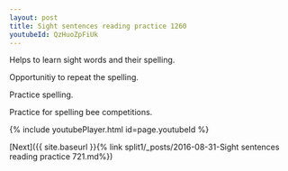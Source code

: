```yaml
---
layout: post
title: Sight sentences reading practice 1260
youtubeId: QzHuoZpFiUk
---
```

 
 
Helps to learn sight words and their spelling.

Opportunitiy to repeat the spelling. 

Practice spelling. 
 
Practice for spelling bee competitions. 
 
{% include youtubePlayer.html id=page.youtubeId %}
 
 

[Next]({{ site.baseurl }}{% link  split1/_posts/2016-08-31-Sight sentences reading practice 721.md%})
 
